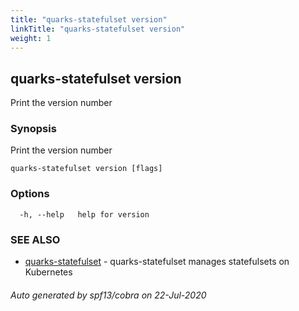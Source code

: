 ```yaml
---
title: "quarks-statefulset version"
linkTitle: "quarks-statefulset version"
weight: 1
---
```

## quarks-statefulset version

Print the version number

### Synopsis

Print the version number

```
quarks-statefulset version [flags]
```

### Options

```
  -h, --help   help for version
```

### SEE ALSO

* [quarks-statefulset](quarks-statefulset.md)	 - quarks-statefulset manages statefulsets on Kubernetes

###### Auto generated by spf13/cobra on 22-Jul-2020
